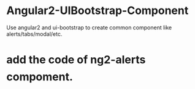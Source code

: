 # Angular2-UIBootstrap-Component
Use angular2 and ui-bootstrap to create common component like alerts/tabs/modal/etc.

# add the code of ng2-alerts compoment.
